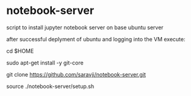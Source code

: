 # notebook-server
script to install jupyter notebook server on base ubuntu server

after successful deplyment of ubuntu and logging into the VM execute:

cd $HOME

sudo apt-get install -y git-core

git clone https://github.com/saravji/notebook-server.git

source ./notebook-server/setup.sh  
